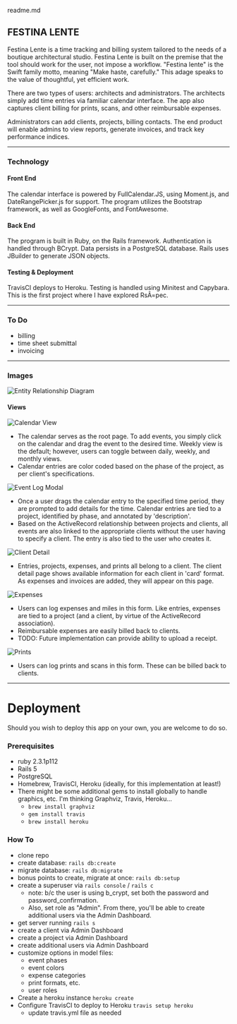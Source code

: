 readme.md

## FESTINA LENTE
Festina Lente is a time tracking and billing system tailored to the needs of a boutique architectural studio. Festina Lente is built on the premise that the tool should work for the user, not impose a workflow. "Festina lente" is the Swift family motto, meaning "Make haste, carefully." This adage speaks to the value of thoughtful, yet efficient work.

There are two types of users: architects and administrators. The architects simply add time entries via familiar calendar interface. The app also captures client billing for prints, scans, and other reimbursable expenses.

Administrators can add clients, projects, billing contacts. The end product will enable admins to view reports, generate invoices, and track key performance indices.

<hr>

### Technology
#### Front End
The calendar interface is powered by FullCalendar.JS, using Moment.js, and
DateRangePicker.js for support. The program utilizes the Bootstrap framework, as
well as GoogleFonts, and FontAwesome.
#### Back End
The program is built in Ruby, on the Rails framework. Authentication is handled
through BCrypt. Data persists in a PostgreSQL database. Rails uses JBuilder to
generate JSON objects.
#### Testing & Deployment
TravisCI deploys to Heroku. Testing is handled using Minitest and Capybara. This
is the first project where I have explored RsÂ=pec.

<hr>

### To Do
* billing
* time sheet submittal
* invoicing

<hr>

### Images
![Entity Relationship Diagram](screenshots/entity_relationship_diagram.png)

#### Views
![Calendar View](screenshots/calendar_view.png)
- The calendar serves as the root page. To add events, you simply click on the calendar and drag the event to the desired time. Weekly view is the default; however, users can toggle between daily, weekly, and monthly views.
- Calendar entries are color coded based on the phase of the project, as per client's specifications.

![Event Log Modal](screenshots/event_log_modl.png)
- Once a user drags the calendar entry to the specified time period, they are prompted to add details for the time. Calendar entries are tied to a project, identified by phase, and annotated by 'description'.  
- Based on the ActiveRecord relationship between projects and clients, all events are also linked to the appropriate clients without the user having to specify a client. The entry is also tied to the user who creates it.  

![Client Detail](screenshots/client_detail.png)
- Entries, projects, expenses, and prints all belong to a client. The client detail page shows available information for each client in 'card' format. As expenses and invoices are added, they will appear on this page.

![Expenses](screenshots/expense_log_modal.png)
- Users can log expenses and miles in this form. Like entries, expenses are tied to a project (and a client, by virtue of the ActiveRecord association).
- Reimbursable expenses are easily billed back to clients.
- TODO: Future implementation can provide ability to upload a receipt.  

![Prints](screenshots/print_log.png)
- Users can log prints and scans in this form. These can be billed back to clients.

<hr>

# Deployment
Should you wish to deploy this app on your own, you are
welcome to do so.


### Prerequisites
- ruby 2.3.1p112
- Rails 5
- PostgreSQL
- Homebrew, TravisCI, Heroku (ideally, for this implementation at least!)
- There might be some additional gems to install globally to handle graphics, etc. I'm thinking Graphviz, Travis, Heroku...
  - `brew install graphviz`
  - `gem install travis`
  - `brew install heroku`

### How To
- clone repo
- create database: `rails db:create`
- migrate database: `rails db:migrate`
- bonus points to create, migrate at once: `rails db:setup`
- create a superuser via `rails console` / `rails c`
  - note: b/c the user is using b_crypt, set both the password and password_confirmation.
  - Also, set role as "Admin". From there, you'll be able to create additional users via the Admin Dashboard.
- get server running `rails s`
- create a client via Admin Dashboard
- create a project via Admin Dashboard
- create additional users via Admin Dashboard
- customize options in model files:
  - event phases
  - event colors
  - expense categories
  - print formats, etc.
  - user roles
- Create a heroku instance `heroku create`
- Configure TravisCI to deploy to Heroku
  `travis setup heroku`
    - update travis.yml file as needed
